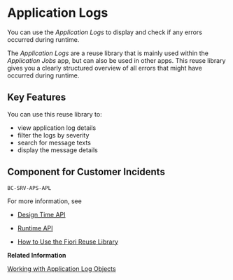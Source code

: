 <!-- loio091bec93bffb49b5af594115cb80ffb8 -->

# Application Logs

You can use the *Application Logs* to display and check if any errors occurred during runtime.

The *Application Logs* are a reuse library that is mainly used within the *Application Jobs* app, but can also be used in other apps. This reuse library gives you a clearly structured overview of all errors that might have occurred during runtime.



<a name="loio091bec93bffb49b5af594115cb80ffb8__section_rqv_hn1_mfb"/>

## Key Features

You can use this reuse library to:



-   view application log details
-   filter the logs by severity
-   search for message texts
-   display the message details



<a name="loio091bec93bffb49b5af594115cb80ffb8__section_y2x_2zw_znb"/>

## Component for Customer Incidents

`BC-SRV-APS-APL`



For more information, see

-   [Design Time API](design-time-api-0bc1e5f.md)

-   [Runtime API](runtime-api-55c2083.md)

-   [How to Use the Fiori Reuse Library](how-to-use-the-fiori-reuse-library-a094e54.md)


**Related Information**  


[Working with Application Log Objects](https://help.sap.com/docs/btp/sap-abap-development-user-guide/working-with-application-log-objects)

